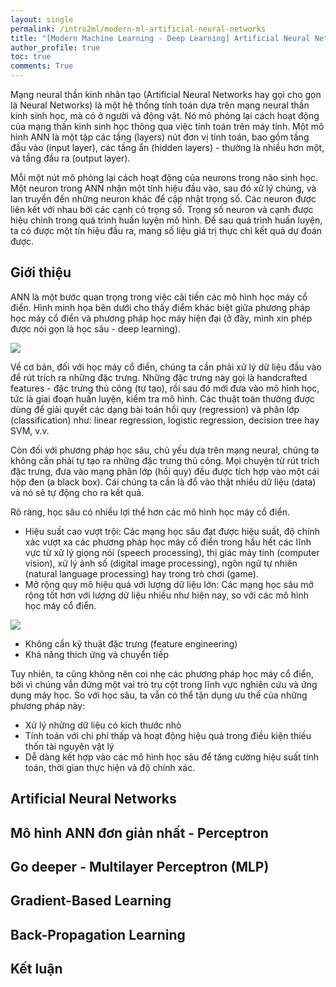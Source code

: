 ```yaml
---
layout: single
permalink: /intro2ml/modern-ml-artificial-neural-networks
title: "[Modern Machine Learning - Deep Learning] Artificial Neural Networks"
author_profile: true
toc: true
comments: True
---
```



Mạng neural thần kinh nhân tạo (Artificial Neural Networks hay gọi cho gọn là Neural Networks) là một hệ thống tính toán dựa trên mạng neural thần kinh sinh học, mà có ở người và động vật. Nó mô phỏng lại cách hoạt động của mạng thần kinh sinh học thông qua việc tính toán trên máy tính. Một mô hình ANN là một tập các tầng (layers) nút đơn vị tính toán, bao gồm tầng đầu vào (input layer), các tầng ẩn (hidden layers) - thường là nhiều hơn một, và tầng đầu ra (output layer). 

Mỗi một nút mô phỏng lại cách hoạt động của neurons trong não sinh học. Một neuron trong ANN nhận một tính hiệu đầu vào, sau đó xử lý chúng, và lan truyền đến những neuron khác để cập nhật trọng số. Các neuron được liên kết với nhau bởi các cạnh có trọng số. Trọng số neuron và cạnh được hiệu chỉnh trong quá trình huấn luyện mô hình. Để sau quá trình huấn luyện, ta có được một tín hiệu đầu ra, mang số liệu giá trị thực chỉ kết quả dự đoán được.


## Giới thiệu

ANN là một bước quan trọng trong việc cải tiến các mô hình học máy cổ điển. Hình minh họa bên dưới cho thấy điểm khác biệt giữa phương pháp học máy cổ điển và phương pháp học máy hiện đại (ở đây, mình xin phép được nói gọn là học sâu - deep learning).

![](https://blog.dataiku.com/hs-fs/hubfs/machine%20learning%20vs%20deep%20learning.png?width=602&name=machine%20learning%20vs%20deep%20learning.png)

Về cơ bản, đối với học máy cổ điển, chúng ta cần phải xử lý dữ liệu đầu vào để rút trích ra những đặc trưng. Những đặc trưng này gọi là handcrafted features - đặc trưng thủ công (tự tạo), rồi sau đó mới đưa vào mô hình học, tức là giai đoạn huấn luyện, kiểm tra mô hình. Các thuật toán thường được dùng để giải quyết các dạng bài toán hồi quy (regression) và phân lớp (classification) như: linear regression, logistic regression, decision tree hay SVM, v.v. 

Còn đối với phương pháp học sâu, chủ yếu dựa trên mạng neural, chúng ta không cần phải tự tạo ra những đặc trưng thủ công. Mọi chuyện từ rút trích đặc trưng, đưa vào mạng phân lớp (hồi quy) đều được tích hợp vào một cái hộp đen (a black box). Cái chúng ta cần là đổ vào thật nhiều dữ liệu (data) và nó sẽ tự động cho ra kết quả. 

Rõ ràng, học sâu có nhiều lợi thể hơn các mô hình học máy cổ điển.
- Hiệu suất cao vượt trội: Các mạng học sâu đạt được hiệu suất, độ chính xác vượt xa các phương pháp học máy cổ điển trong hầu hết các lĩnh vực từ xử lý giọng nói (speech processing), thị giác máy tính (computer vision), xử lý ảnh số (digital image processing), ngôn ngữ tự nhiên (natural language processing) hay trong trò chơi (game).
- Mở rộng quy mô hiệu quả với lượng dữ liệu lớn: Các mạng học sâu mở rộng tốt hơn với lượng dữ liệu nhiều như hiện nay, so với các mô hình học máy cổ điển.

![](https://i.stack.imgur.com/TuHv1.png)

- Không cần kỹ thuật đặc trưng (feature engineering)
- Khả năng thích ứng và chuyển tiếp

Tuy nhiên, ta cũng không nên coi nhẹ các phương pháp học máy cổ điển, bởi vì chúng vẫn đứng một vai trò trụ cột trong lĩnh vực nghiên cứu và ứng dụng máy học. So với học sâu, ta vẫn có thể tận dụng ưu thế của những phương pháp này:
- Xử lý những dữ liệu có kích thước nhỏ
- Tính toán với chi phí thấp và hoạt động hiệu quả trong điều kiện thiếu thốn tài nguyên vật lý
- Dễ dàng kết hợp vào các mô hình học sâu để tăng cường hiệu suất tính toán, thời gian thực hiện và độ chính xác.


## Artificial Neural Networks


## Mô hình ANN đơn giản nhất - Perceptron


## Go deeper - Multilayer Perceptron (MLP)


## Gradient-Based Learning


## Back-Propagation Learning


## Kết luận
  